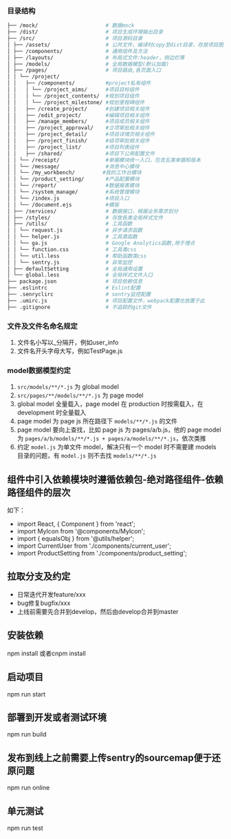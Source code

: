 
### 目录结构

```bash
├── /mock/                      # 数据mock
├── /dist/                      # 项目生成环境输出目录
├── /src/                       # 项目源码目录
│ ├── /assets/                  # 公共文件，编译时copy至dist目录，存放项目图片
│ ├── /components/              # 通用组件及方法
│ ├── /layouts/                 # 布局式文件:header，侧边栏等
│ ├── /models/                  # 全局数据模型(默认加载)
│ ├── /pages/                   # 项目路由,各页面入口
│ │ └── /project/      
│ │   ├── /components/          #project私有组件
│ │   │ └── /project_aims/      #项目目标组件
│ │   │ └── /project_contents/  #规划项目组件
│ │   │ └── /project_milestone/ #规划里程碑组件
│ │   ├── /create_project/      #创建项目相关组件
│ │   ├── /edit_project/        #编辑项目相关组件
│ │   ├── /manage_members/      #项目成员相关组件
│ │   ├── /project_approval/    #立项审批相关组件
│ │   ├── /project_detail/      #项目详情页相关组件
│ │   ├── /project_finish/      #结项审批相关组件
│ │   ├── /project_list/        #项目列表组件
│ │   ├── /shared/              #项目下公用配置文件
│ │ └── /receipt/               #单据模块统一入口，包含五类单据和版本
│ │ └── /message/               #消息中心模块
│ │ └── /my_workbench/         #我的工作台模块
│ │ └── /product_setting/       #产品配置模块
│ │ └── /report/                #数据报表模块
│ │ └── /system_manage/         #系统管理模块
│ │ └── /index.js               #项目入口   
│ │ └── /document.ejs           #模版
│ ├── /services/                # 数据接口，根据业务需求划分
│ ├── /styles/                  # 存放各类全局样式文件
│ ├── /utils/                   # 工具函数
│ │ └── request.js              # 异步请求函数
│ │ └── helper.js               # 工具类函数
│ │ └── ga.js                   # Google Analytics函数,用于埋点
│ │ └── function.css            # 工具类css
│ │ └── util.less               # 帮助函数类css
│ │ └── sentry.js               # 异常监控
│ ├── defaultSetting            # 全局通用设置
│ └── global.less               # 全局样式文件入口   
├── package.json                # 项目依赖信息
├── .eslintrc                   # Eslint配置
├── .senryclirc                 # sentry监控配置
├── .umirc.js                   # 项目配置文件，webpack配置也放置于此
├── .gitignore                  # 不追踪的git文件
```

### 文件及文件名命名规定
1. 文件名小写以_分隔开，例如user_info
2. 文件名开头字母大写，例如TestPage.js

### model数据模型约定
1. `src/models/**/*.js` 为 global model
2. `src/pages/**/models/**/*.js` 为 page model
3. global model 全量载入，page model 在 production 时按需载入，在 development 时全量载入
4. page model 为 page js 所在路径下 `models/**/*.js` 的文件
5. page model 要向上查找，比如 page js 为 pages/a/b.js，他的 page model 为 `pages/a/b/models/**/*.js + pages/a/models/**/*.js`，依次类推
6. 约定 `model.js` 为单文件 model，解决只有一个 model 时不需要建 models 目录的问题，有 `model.js` 则不去找 `models/**/*.js`

## 组件中引入依赖模块时遵循依赖包-绝对路径组件-依赖路径组件的层次
如下：
- import React, { Component } from 'react';
- import MyIcon from '@components/MyIcon';
- import { equalsObj } from '@utils/helper';
- import CurrentUser from './components/current_user';
- import ProductSetting from './components/product_setting';

## 拉取分支及约定
- 日常迭代开发feature/xxx
- bug修复bugfix/xxx
- 上线前需要先合并到develop，然后由develop合并到master

## 安装依赖
npm install 或者cnpm install

## 启动项目
npm run start

## 部署到开发或者测试环境
npm run build

## 发布到线上之前需要上传sentry的sourcemap便于还原问题
npm run online

## 单元测试
npm run test
